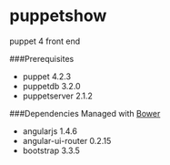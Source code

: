 # puppetshow
puppet 4 front end 

###Prerequisites
- puppet 4.2.3
- puppetdb 3.2.0
- puppetserver 2.1.2

###Dependencies 
Managed with [Bower](http://bower.io/)
- angularjs 1.4.6
- angular-ui-router 0.2.15
- bootstrap 3.3.5
